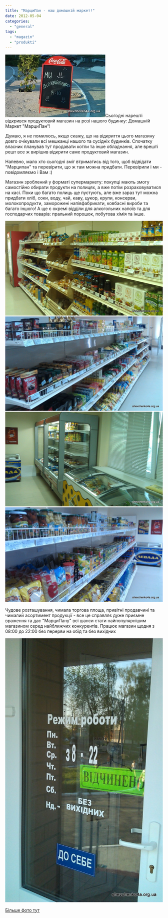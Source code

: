 ```yaml
---
title: "МарциПан - наш домашній маркет!"
date: 2012-05-04
categories: 
  - "general"
tags: 
  - "magazin"
  - "produkti"
---
```


![](/wp-content/uploads/2012/05/Martsipan.jpg "Марципан")Сьогодні нарешті відкрився продуктовий магазин на розі нашого будинку: Домашній Маркет "МарциПан"!

Думаю, я не помилюсь, якщо скажу, що на відкриття цього магазину довго очікували всі мешканці нашого та сусідніх будинків. Спочатку власник планував тут продавати котли та інше обладнання, але врешті решт все ж вирішив відкрити саме продуктовий магазин.

Напевно, мало хто сьогодні зміг втриматись від того, щоб відвідати "Марципан" та перевірити, що ж там можна придбати. Перевірили і ми - повідомляємо і Вам :)

Магазин зроблений у форматі супермаркету: покупці мають змогу самостійно обирати продукти на полицях, а вже потім розраховуватися на касі. Поки що багато полиць ще пустують, але вже зараз тут можна придбати <!--more-->хліб, соки, воду, чай, каву, цукор, крупи, консерви, молокопродукти, заморожені напівфабрикати, ковбасні вироби та багато іншого! А ще є окремі відділи для алкогольних напоїв та для господарчих товарів: пральний порошок, побутова хімія та інше.

[![](/wp-content/uploads/2012/05/IMAG0943.jpg "IMAG0943")](/wp-content/uploads/2012/05/IMAG0943.jpg)[![](/wp-content/uploads/2012/05/IMAG0945.jpg "IMAG0945")](/wp-content/uploads/2012/05/IMAG0945.jpg)[![](/wp-content/uploads/2012/05/IMAG0946.jpg "IMAG0946")](/wp-content/uploads/2012/05/IMAG0946.jpg)[![](/wp-content/uploads/2012/05/IMAG0947.jpg "IMAG0947")](/wp-content/uploads/2012/05/IMAG0947.jpg)

Чудове розташування, чимала торгова площа, привітні продавчині та чималий асортимент продукції - все це справляє дуже приємне враження та дає "МарциПану" всі шанси стати найпопулярнішим магазином серед найближчих конкурентів. Працює магазин щодня з 08:00 до 22:00 без перерви на обід та без вихідних

[![](/wp-content/uploads/2012/05/IMAG0948.jpg "IMAG0948")](/wp-content/uploads/2012/05/IMAG0948.jpg)

[Більше фото тут](https://plus.google.com/u/0/b/113140056879033985714/photos/113140056879033985714/albums/5738766703358468801 "МарциПан Бровари")
